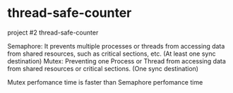 # thread-safe-counter


project #2 thread-safe-counter

Semaphore: It prevents multiple processes or threads from accessing data from shared resources, such as critical sections, etc.
(At least one sync destination)
Mutex: Preventing one Process or Thread from accessing data from shared resources or critical sections.
(One sync destination)

Mutex perfomance time is faster than Semaphore perfomance time
